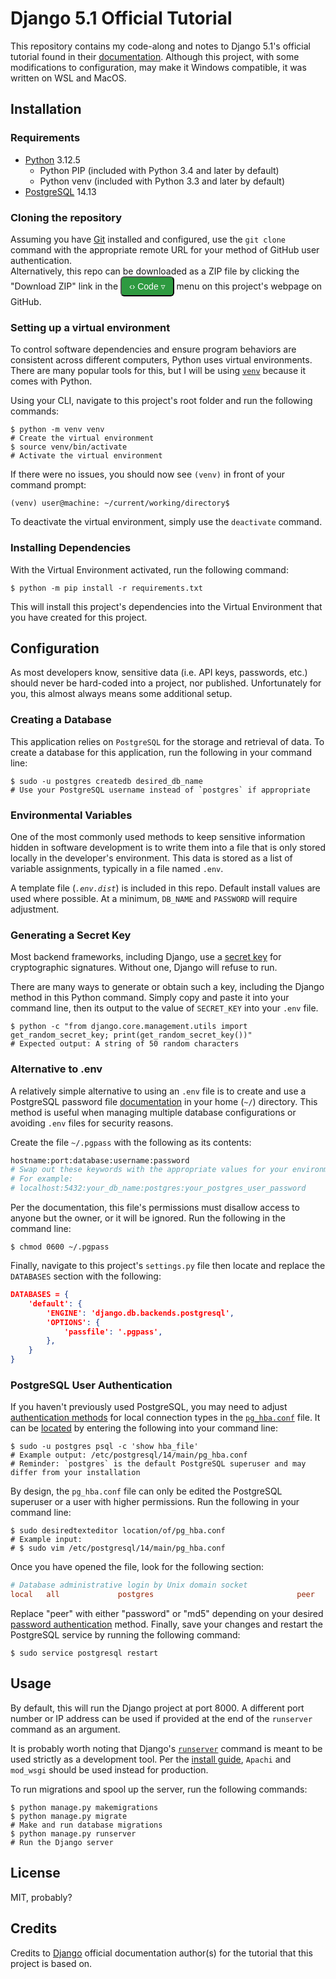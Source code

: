 # Django 5.1 Official Tutorial

This repository contains my code-along and notes to Django 5.1's official tutorial found in their [documentation](https://docs.djangoproject.com/en/5.1/intro/tutorial01/). Although this project, with some modifications to configuration, may make it Windows compatible, it was written on WSL and MacOS.  

## Installation

### Requirements
- [Python](https://www.python.org/) 3.12.5  
  - Python PIP (included with Python 3.4 and later by default)  
  - Python venv (included with Python 3.3 and later by default)  
- [PostgreSQL](https://www.postgresql.org/) 14.13  

### Cloning the repository
Assuming you have [Git](https://git-scm.com) installed and configured, use the `git clone` command with the appropriate remote URL for your method of GitHub user authentication.  
Alternatively, this repo can be downloaded as a ZIP file by clicking the "Download ZIP" link in the <button style="font-size: 14px; height: 32px; color: #ffffff; background: #2E9A40; padding: 0px 12px; border-radius: 6px;">&lsaquo;&rsaquo; Code &triangledown;</button> menu on this project's webpage on GitHub.  

### Setting up a virtual environment
To control software dependencies and ensure program behaviors are consistent across different computers, Python uses virtual environments. There are many popular tools for this, but I will be using [`venv`](https://docs.python.org/3/library/venv.html) because it comes with Python.  

Using your CLI, navigate to this project's root folder and run the following commands:  

```shell
$ python -m venv venv
# Create the virtual environment  
$ source venv/bin/activate
# Activate the virtual environment  
```

If there were no issues, you should now see `(venv)` in front of your command prompt:  

```shell
(venv) user@machine: ~/current/working/directory$
```

To deactivate the virtual environment, simply use the `deactivate` command.  

### Installing Dependencies

With the Virtual Environment activated, run the following command:  

```shell
$ python -m pip install -r requirements.txt
```

This will install this project's dependencies into the Virtual Environment that you have created for this project.  

## Configuration

As most developers know, sensitive data (i.e. API keys, passwords, etc.) should never be hard-coded into a project, nor published. Unfortunately for you, this almost always means some additional setup.  

### Creating a Database

This application relies on `PostgreSQL` for the storage and retrieval of data. To create a database for this application, run the following in your command line:  

```shell
$ sudo -u postgres createdb desired_db_name
# Use your PostgreSQL username instead of `postgres` if appropriate
```

### Environmental Variables

One of the most commonly used methods to keep sensitive information hidden in software development is to write them into a file that is only stored locally in the developer's environment. This data is stored as a list of variable assignments, typically in a file named `.env`.  

A template file (*`.env.dist`*) is included in this repo. Default install values are used where possible. At a minimum, `DB_NAME` and `PASSWORD` will require adjustment.  

### Generating a Secret Key

Most backend frameworks, including Django, use a [secret key](https://docs.djangoproject.com/en/5.1/ref/settings/#secret-key) for cryptographic signatures. Without one, Django will refuse to run.  

There are many ways to generate or obtain such a key, including the Django method in this Python command. Simply copy and paste it into your command line, then its output to the value of `SECRET_KEY` into your `.env` file.  

```shell
$ python -c "from django.core.management.utils import get_random_secret_key; print(get_random_secret_key())"
# Expected output: A string of 50 random characters
```

### Alternative to .env

A relatively simple alternative to using an `.env` file is to create and use a PostgreSQL password file [documentation](https://www.postgresql.org/docs/current/libpq-pgpass.html) in your home (`~/`) directory. This method is useful when managing multiple database configurations or avoiding `.env` files for security reasons.  

Create the file `~/.pgpass` with the following as its contents:  

```python
hostname:port:database:username:password
# Swap out these keywords with the appropriate values for your environment.
# For example:
# localhost:5432:your_db_name:postgres:your_postgres_user_password
```

Per the documentation, this file's permissions must disallow access to anyone but the owner, or it will be ignored. Run the following in the command line:  

```shell
$ chmod 0600 ~/.pgpass
```

Finally, navigate to this project's `settings.py` file then locate and replace the `DATABASES` section with the following:  

```json
DATABASES = {
    'default': {
        'ENGINE': 'django.db.backends.postgresql',
        'OPTIONS': {
            'passfile': '.pgpass',
        },
    }
}
```

### PostgreSQL User Authentication
If you haven't previously used PostgreSQL, you may need to adjust [authentication methods](https://www.postgresql.org/docs/current/auth-methods.html) for local connection types in the [`pg_hba.conf`](https://www.postgresql.org/docs/current/auth-pg-hba-conf.html) file. It can be [located](https://www.postgresql.org/docs/current/runtime-config-file-locations.html#GUC-HBA-FILE) by entering the following into your command line:  

```shell
$ sudo -u postgres psql -c 'show hba_file'
# Example output: /etc/postgresql/14/main/pg_hba.conf
# Reminder: `postgres` is the default PostgreSQL superuser and may differ from your installation
```

By design, the `pg_hba.conf` file can only be edited the PostgreSQL superuser or a user with higher permissions. Run the following in your command line:  

```shell
$ sudo desiredtexteditor location/of/pg_hba.conf
# Example input:
# $ sudo vim /etc/postgresql/14/main/pg_hba.conf
```

Once you have opened the file, look for the following section:  

```conf
# Database administrative login by Unix domain socket
local   all             postgres                                peer
```

Replace "peer" with either "password" or "md5" depending on your desired [password authentication](https://www.postgresql.org/docs/current/auth-password.html) method. Finally, save your changes and restart the PostgreSQL service by running the following command:  

```shell
$ sudo service postgresql restart
```

## Usage

By default, this will run the Django project at port 8000. A different port number or IP address can be used if provided at the end of the `runserver` command as an argument.  

It is probably worth noting that Django's [`runserver`](https://docs.djangoproject.com/en/5.1/ref/django-admin/#django-admin-runserver) command is meant to be used strictly as a development tool. Per the [install guide](https://docs.djangoproject.com/en/5.1/topics/install/), `Apachi` and `mod_wsgi` should be used instead for production.  

To run migrations and spool up the server, run the following commands:  

```shell
$ python manage.py makemigrations
$ python manage.py migrate
# Make and run database migrations
$ python manage.py runserver
# Run the Django server
```

<!-- ## Troubleshooting   -->

## License
MIT, probably?  

## Credits
Credits to [Django](https://djangoproject.com) official documentation author(s) for the tutorial that this project is based on.  